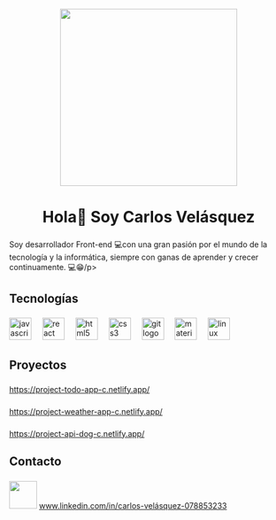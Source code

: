 <br clear="both">

<div align="center">
  <img height="320" src="https://images.pexels.com/photos/270348/pexels-photo-270348.jpeg?auto=compress&cs=tinysrgb&w=1260&h=750&dpr=1"  />
</div>

###

<h1 align="center">Hola👋 Soy Carlos Velásquez</h1>

###

<p align="left"> Soy desarrollador Front-end 💻con una gran pasión por el mundo de la tecnología y la informática, siempre con ganas de aprender y crecer continuamente.  💻😁/p>

###

<h2 align="left">Tecnologías</h2>

###

<div align="left">
  <img src="https://cdn.jsdelivr.net/gh/devicons/devicon/icons/javascript/javascript-original.svg" height="40" alt="javascript logo"  />
  <img width="12" />
  <img src="https://cdn.jsdelivr.net/gh/devicons/devicon/icons/react/react-original.svg" height="40" alt="react logo"  />
  <img width="12" />
  <img src="https://cdn.jsdelivr.net/gh/devicons/devicon/icons/html5/html5-original.svg" height="40" alt="html5 logo"  />
  <img width="12" />
  <img src="https://cdn.jsdelivr.net/gh/devicons/devicon/icons/css3/css3-original.svg" height="40" alt="css3 logo"  />
  <img width="12" />
  <img src="https://cdn.jsdelivr.net/gh/devicons/devicon/icons/git/git-original.svg" height="40" alt="git logo"  />
  <img width="12" />
  <img src="https://cdn.jsdelivr.net/gh/devicons/devicon/icons/materialui/materialui-original.svg" height="40" alt="materialui logo"  />
  <img width="12" />
  <img src="https://cdn.jsdelivr.net/gh/devicons/devicon/icons/linux/linux-original.svg" height="40" alt="linux logo"  />
</div>

###

<h2 align="left">Proyectos</h2>

###

<a align="left">https://project-todo-app-c.netlify.app/</a>

###

<a align="left">https://project-weather-app-c.netlify.app/</a>

###

<a align="left">https://project-api-dog-c.netlify.app/</a>

###

<h2 align="left">Contacto</h2>

###
<img height="50" width="50" src="https://raw.githubusercontent.com/maurodesouza/profile-readme-generator/master/src/assets/icons/social/linkedin/default.svg">
<a align="left" target="_blank" href="https://www.linkedin.com/in/carlos-vel%C3%A1squez-078853233">www.linkedin.com/in/carlos-velásquez-078853233</a>
</img>
